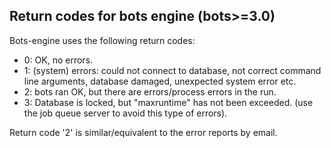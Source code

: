 ## Return codes for bots engine (bots>=3.0) ##

Bots-engine uses the following return codes:

-	0: OK, no errors.
-	1: (system) errors: could not connect to database, not correct command line arguments,  database damaged, unexpected system error etc.
-	2: bots ran OK, but there are errors/process errors in the run.
-	3: Database is locked, but "maxruntime" has not been exceeded. (use the job queue server to avoid this type of errors).


Return code '2' is similar/equivalent to the error reports by email.